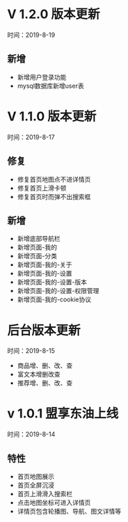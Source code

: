 # V 1.2.0 版本更新
时间：2019-8-19
## 新增
- 新增用户登录功能
- mysql数据库新增user表
# V 1.1.0 版本更新
时间：2019-8-17
## 修复
- 修复首页地图点不进详情页
- 修复首页上滑卡顿
- 修复首页时而弹不出搜索框
## 新增
- 新增底部导航栏
- 新增页面-我的
- 新增页面-分类 
- 新增页面-我的-关于
- 新增页面-我的-设置
- 新增页面-我的-设置-版本
- 新增页面-我的-设置-权限管理
- 新增页面-我的-cookie协议
# 后台版本更新
时间：2019-8-15
- 商品增、删、改、查
- 富文本增删改查
- 推荐增、删、改、查
# v 1.0.1 盟享东油上线 
时间：2019-8-14
## 特性
- 首页地图展示
- 首页全屏沉浸
- 首页上滑滑入搜索栏
- 点击地图坐标可进入详情页
- 详情页包含轮播图、导航、图文详情等